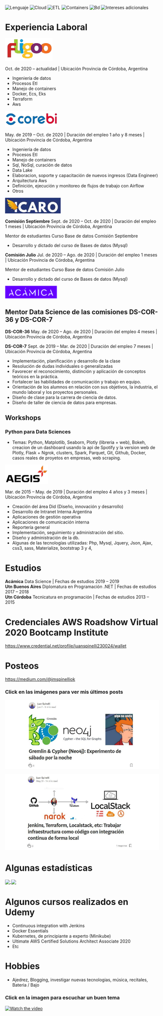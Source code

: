 ![Lenguaje](https://img.shields.io/badge/Lenguaje-Python-success?style=for-the-badge)
![Cloud](https://img.shields.io/badge/Cloud-Aws-informational?style=for-the-badge)
![ETL](https://img.shields.io/badge/ETL-Nifi%20%2F%20Pentaho%20%2F%20PySpark-yellowgreen?style=for-the-badge)
![Containers](https://img.shields.io/badge/Containers-Docker%20%2F%20Minikube-blue?style=for-the-badge)
![Bd](https://img.shields.io/badge/BD-Sql%20%2F%20NoSql-yellow?style=for-the-badge)
![Intereses adicionales](https://img.shields.io/badge/Intereses%20adicionales-Kubernetes%20%2F%20Terraform%20%2F%20Airflow%20%2F%20Kafka%20%2F%20Gcp%20%2F%20Data%20Science%20%2F%20Jenkins-orange?style=for-the-badge)

# Experiencia Laboral

![Fligoo](https://raw.githubusercontent.com/juanspinelli/images/master/fligoo.png)

Oct. de 2020 – actualidad | Ubicación Provincia de Córdoba, Argentina

- Ingeniería de datos
- Procesos Etl
- Manejo de containers
- Docker, Ecs, Eks
- Terraform
- Aws

![Corebi](https://raw.githubusercontent.com/juanspinelli/images/master/corebi.png)

May. de 2019 – Oct. de 2020 | Duración del empleo 1 año y 8 meses | Ubicación Provincia de Córdoba, Argentina

- Ingeniería de datos
- Procesos Etl
- Manejo de containers
- Sql, NoSql, curación de datos
- Data Lake
- Elaboracion, soporte y capacitación de nuevos ingresos (Data Engineer)
- Arquitectura Aws
- Definición, ejecución y monitoreo de flujos de trabajo con Airflow
- Otros

![Icaro](https://raw.githubusercontent.com/juanspinelli/images/master/icaro.jpeg)

<b>Comisión Septiembre</b> Sept. de 2020 – Oct. de 2020 | Duración del empleo 1 meses | Ubicación Provincia de Córdoba, Argentina

Mentor de estudiantes Curso Base de datos Comisión Septiembre

- Desarrollo y dictado del curso de Bases de datos (Mysql)

<b>Comisión Julio</b> Jul. de 2020 – Ago. de 2020 | Duración del empleo 1 meses | Ubicación Provincia de Córdoba, Argentina

Mentor de estudiantes Curso Base de datos Comisión Julio

- Desarrollo y dictado del curso de Bases de datos (Mysql)

![Acamica](https://raw.githubusercontent.com/juanspinelli/images/master/acamica.png)

## Mentor Data Science de las comisiones DS-COR-36 y DS-COR-7

<b>DS-COR-36</b> May. de 2020 – Ago. de 2020 | Duración del empleo 4 meses | Ubicación Provincia de Córdoba, Argentina

<b>DS-COR-7</b> Sept. de 2019 – Mar. de 2020 | Duración del empleo 7 meses | Ubicación Provincia de Córdoba, Argentina

- Implementación, planificación y desarrollo de la clase
- Resolución de dudas individuales o generalizadas
- Favorecer el reconocimiento, distinción y aplicación de conceptos teóricos en la práctica.
- Fortalecer las habilidades de comunicación y trabajo en equipo.
- Orientación de los alumnos en relación con sus objetivos, la industria, el mundo laboral y los proyectos personales.
- Diseño de clase para la carrera de ciencia de datos.
- Diseño de taller de ciencia de datos para empresas.

## Workshops

### Python para Data Sciences

- Temas: Python, Matplotlib, Seaborn, Plotly (libreria + web), Bokeh, creacion de un dashboard usando la api de Spotify y la version web de Plotly, Flask + Ngrok, clusters, Spark, Parquet, Git, Github, Docker, casos reales de proyetos en empresas, web scraping.

![Aegis](https://raw.githubusercontent.com/juanspinelli/images/master/aegis.png)

Mar. de 2015 – May. de 2019 | Duración del empleo 4 años y 3 meses | Ubicación Provincia de Córdoba, Argentina

- Creación del área Did (Diseño, innovación y desarrollo)
- Desarrollo de Intranet Interna Argentina
- Aplicaciones de gestión operativa
- Aplicaciones de comunicación interna
- Reportería general
- Implementación, seguimiento y administración del sitio.
- Diseño y administración de la db.
- Algunas de las tecnologías utilizadas: Php, Mysql, Jquery, Json, Ajax, css3, sass, Materialize, bootstrap 3 y 4,

# Estudios

<b>Acámica</b> Data Science | Fechas de estudios 2019 – 2019<br>
<b>Utn Buenos Aires</b> Diplomatura en Programación .NET | Fechas de estudios 2017 – 2018<br>
<b>Utn Córdoba</b> Tecnicatura en programación | Fechas de estudios 2013 – 2015<br>

# Credenciales AWS Roadshow Virtual 2020 Bootcamp Institute

https://www.credential.net/profile/juanspinelli230024/wallet

# Posteos

https://medium.com/@jmspinelliok

### Click en las imágenes para ver mis últimos posts

[![Gremlin](https://raw.githubusercontent.com/juanspinelli/images/master/gremlin_1.jpeg)](https://medium.com/@jmspinelliok/gremlin-cypher-neo4j-experimento-de-s%C3%A1bado-por-la-noche-bd49475fbe9a)

[![Terraform](https://raw.githubusercontent.com/juanspinelli/images/master/terraform_1.jpeg)](https://medium.com/@jmspinelliok/jenkins-terraform-localstack-etc-trabajar-infraestructura-como-c%C3%B3digo-con-integraci%C3%B3n-continua-6eae7d7b59cc)

# Algunas estadísticas

<a href="https://github.com/juanspinelli/github-readme-stats">
  <img align="center" src="https://github-readme-stats.vercel.app/api?username=juanspinelli&show_icons=true" />
</a>
<a href="https://github.com/juanspinelli/github-readme-stats">
  <img align="center" src="https://github-readme-stats.vercel.app/api/top-langs/?username=juanspinelli&layout=compact)](https://github.com/juanspinelli/github-readme-stats" />
</a>
<br>

# Algunos cursos realizados en Udemy

- Continuous integration with Jenkins
- Docker Essentials
- Kubernetes, de principiante a experto (Minikube)
- Ultimate AWS Certified Solutions Architect Associate 2020
- Etc


# Hobbies

- Ajedrez, Blogging, investigar nuevas tecnologias, música, recitales, Bateria / Bajo

### Click en la imagen para escuchar un buen tema

[![Watch the video](https://raw.githubusercontent.com/juanspinelli/images/master/eterna_2.jpeg)](https://www.youtube.com/watch?v=Bjzvpd1mo8Q)
